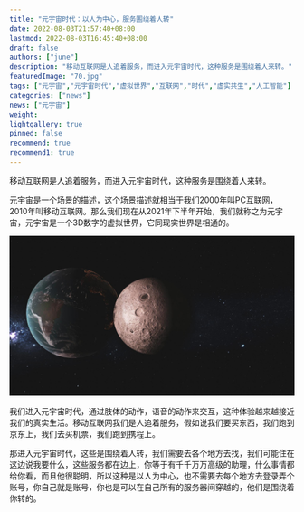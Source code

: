 ```yaml
---
title: "元宇宙时代：以人为中心，服务围绕着人转"
date: 2022-08-03T21:57:40+08:00
lastmod: 2022-08-03T16:45:40+08:00
draft: false
authors: ["june"]
description: "移动互联网是人追着服务，而进入元宇宙时代，这种服务是围绕着人来转。"
featuredImage: "70.jpg"
tags: ["元宇宙","元宇宙时代","虚拟世界","互联网","时代","虚实共生","人工智能"]
categories: ["news"]
news: ["元宇宙"]
weight: 
lightgallery: true
pinned: false
recommend: true
recommend1: true
---
```


移动互联网是人追着服务，而进入元宇宙时代，这种服务是围绕着人来转。

元宇宙是一个场景的描述，这个场景描述就相当于我们2000年叫PC互联网，2010年叫移动互联网。那么我们现在从2021年下半年开始，我们就称之为元宇宙，元宇宙是一个3D数字的虚拟世界，它同现实世界是相通的。

![img](70.jpg)



我们进入元宇宙时代，通过肢体的动作，语音的动作来交互，这种体验越来越接近我们的真实生活。移动互联网我们是人追着服务，假如说我们要买东西，我们跑到京东上，我们去买机票，我们跑到携程上。

那进入元宇宙时代，这些是围绕着人转，我们需要去各个地方去找，我们可能住在这边说我要什么，这些服务都在边上，你等于有千千万万高级的助理，什么事情都给你看，而且他很聪明，所以这种是以人为中心，也不需要去每个地方去登录弄个账号，你自己就是账号，你也是可以在自己所有的服务器间穿越的，他们是围绕着你转的。